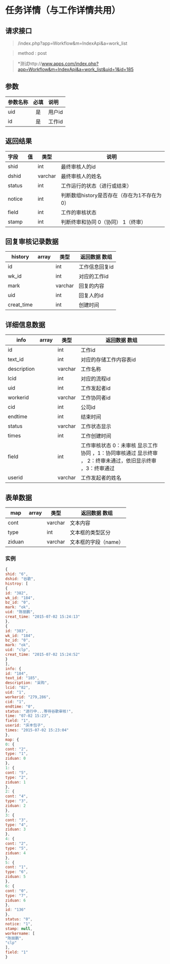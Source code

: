 # 任务详情（与工作详情共用）
## 请求接口 

> /index.php?app=Workflow&m=IndexApi&a=work_list

>  method : post

> *测试http://www.apps.com/index.php?app=Workflow&m=IndexApi&a=work_list&uid=1&id=185
## 参数

| 参数名称      |    必填 | 说明  |
| :-------- | :--------:| :-- |
|uid| 是| 用户id  |
|id| 是| 工作id  |


## 返回结果
|字段 |  值| 类型 | 说明|
|:----|----|----|-----|
|shid|  | int| 最终审核人的id|
|dshid|  | varchar| 最终审核人的姓名|
|status|  | int|工作运行的状态（进行或结束）|
|notice|  | int|判断数组history是否存在（存在为1不存在为0）|
|field|  | int| 工作的审核状态|
|stamp|  | int| 判断终审和协同 0（协同） 1（终审）|


## 回复审核记录数据
|history|array | 类型 | 返回数据 数组|
|----|----|----|-----|
|id| |int|工作信息回复id|
|wk_id||int|对应的工作id|
|mark||varchar|回复的内容|
|uid||int|回复人的id|
|creat_time||int|创建时间|


## 详细信息数据
|info|array | 类型 | 返回数据 数组|
|----|----|----|-----|
|id| |int|工作id|
|text_id||int|对应的存储工作内容表id|
|description||varchar|工作名称|
|lcid||int|对应的流程id|
|uid||int|工作发起者id|
|workerid ||varchar|工作协同者id|
|cid|  |int|公司id|
|endtime|  |int|结束时间|
|status|  |varchar|工作状态显示|
|times|  |int|工作创建时间|
|field|  |int|工作审核状态   0：未审核 显示工作协同 ，1：协同审核通过 显示终审 ， 2：终审未通过，依旧显示终审 ，3：终审通过 |
|userid|  |varchar|工作发起者的姓名|


## 表单数据
|map|array | 类型 | 返回数据 数组|
|----|----|----|-----|
|cont| |varchar|文本内容|
|type||int|文本框的类型区分|
|ziduan||varchar|文本框的字段（name）|




### 实例

``` javascript
{
shid: "6",
dshid: "谷歌",
histroy: [
{
id: "382",
wk_id: "184",
bz_id: "0",
mark: "ok",
uid: "陈丽鹏",
creat_time: "2015-07-02 15:24:13"
},
{
id: "383",
wk_id: "184",
bz_id: "0",
mark: "ok",
uid: "clp",
creat_time: "2015-07-02 15:24:52"
}
],
info: {
id: "184",
text_id: "185",
description: "采购",
lcid: "82",
uid: "1",
workerid: "279,286",
cid: "1",
endtime: "0",
status: "进行中...等待谷歌审核!",
time: "07-02 15:23",
field: "1",
userid: "庆丰包子",
times: "2015-07-02 15:23:04"
},
map: {
0: {
cont: "2",
type: "1",
ziduan: 0
},
1: {
cont: "5",
type: "2",
ziduan: 1
},
2: {
cont: "4",
type: "3",
ziduan: 2
},
3: {
cont: "3",
type: "4",
ziduan: 3
},
4: {
cont: "2",
type: "5",
ziduan: 4
},
5: {
cont: "1",
type: "6",
ziduan: 5
},
6: {
cont: "0",
type: "7",
ziduan: 6
},
id: "136"
},
status: "0",
notice: "1",
stamp: null,
workername: [
"陈丽鹏",
"clp"
],
field: "1"
}